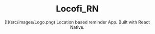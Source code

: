 <h1 align="center"> Locofi_RN </h1>

<p align="center">
  [!](src/images/Logo.png)
  Location based reminder App. Built with React Native.
</p>
